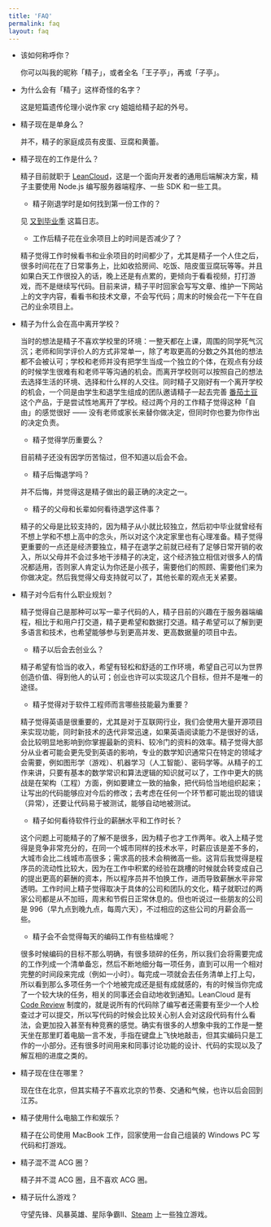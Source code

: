 ```yaml
---
title: 'FAQ'
permalink: faq
layout: faq
---
```


* 该如何称呼你？

    你可以叫我的昵称「精子」，或者全名「王子亭」，再或「子亭」。

* 为什么会有「精子」这样奇怪的名字？

    这是短篇遗传伦理小说作家 cry 姐姐给精子起的外号。

* 精子现在是单身么？

    并不，精子的家庭成员有皮蛋、豆腐和黄蕾。

* 精子现在的工作是什么？

    精子目前就职于 [LeanCloud](https://leancloud.cn)，这是一个面向开发者的通用后端解决方案，精子主要使用 Node.js 编写服务器端程序、一些 SDK 和一些工具。

    * 精子刚退学时是如何找到第一份工作的？

    见 [又到毕业季](https://jysperm.me/2013/08/1204) 这篇日志。

    * 工作后精子花在业余项目上的时间是否减少了？

    精子觉得工作时候看书和业余项目的时间都少了，尤其是精子一个人住之后，很多时间花在了日常事务上，比如收拾房间、吃饭、陪皮蛋豆腐玩等等。并且如果白天工作很投入的话，晚上还是有点累的，更倾向于看看视频，打打游戏，而不是继续写代码。目前来讲，精子平时回家会写写文章、维护一下网站上的文字内容，看看书和技术文章，不会写代码；周末的时候会花一下午在自己的业余项目上。

* 精子为什么会在高中离开学校？

    当时的想法是精子不喜欢学校里的环境：一整天都在上课，周围的同学死气沉沉；老师和同学评价人的方式非常单一，除了考取更高的分数之外其他的想法都不会被认可；学校和老师并没有把学生当成一个独立的个体，在观点有分歧的时候学生很难有和老师平等沟通的机会。而离开学校则可以按照自己的想法去选择生活的环境、选择和什么样的人交往。同时精子又刚好有一个离开学校的机会，一个同是由学生和退学生组成的团队邀请精子一起去完善 [番茄土豆](https://pomotodo.com) 这个产品，于是尝试性地离开了学校。经过两个月的工作精子觉得这种「自由」的感觉很好 —— 没有老师或家长来替你做决定，但同时你也要为你作出的决定负责。

    * 精子觉得学历重要么？

    目前精子还没有因学历苦恼过，但不知道以后会不会。

    * 精子后悔退学吗？

    并不后悔，并觉得这是精子做出的最正确的决定之一。

    * 精子的父母和长辈如何看待退学这件事？

    精子的父母是比较支持的，因为精子从小就比较独立，然后初中毕业就曾经有不想上学和不想上高中的念头，所以对这个决定家里也有心理准备。精子觉得更重要的一点还是经济要独立，精子在退学之前就已经有了足够日常开销的收入，所以父母并不会过多地干涉精子的决定，这个经济独立相信对很多人的情况都适用，否则家人肯定认为你还是小孩子，需要他们的照顾、需要他们来为你做决定。然后我觉得父母支持就可以了，其他长辈的观点无关紧要。    

* 精子对今后有什么职业规划？

    精子觉得自己是那种可以写一辈子代码的人，精子目前的兴趣在于服务器端编程，相比于和用户打交道，精子更希望和数据打交道。精子希望可以了解到更多语言和技术，也希望能够参与到更高并发、更高数据量的项目中去。

    * 精子以后会去创业么？

    精子希望有恰当的收入，希望有轻松和舒适的工作环境，希望自己可以为世界创造价值、得到他人的认可；创业也许可以实现这几个目标，但并不是唯一的途径。

    * 精子觉得对于软件工程师而言哪些技能最为重要？

    精子觉得英语是很重要的，尤其是对于互联网行业，我们会使用大量开源项目来实现功能，同时新技术的迭代非常迅速，如果英语阅读能力不是很好的话，会比较明显地影响到你掌握最新的资料、较冷门的资料的效率。精子觉得大部分从业者可能会更先受到英语的影响，专业的数学知识通常只在特定的领域才会需要，例如图形学（游戏）、机器学习（人工智能）、密码学等。从精子的工作来讲，只要有基本的数学常识和算法逻辑的知识就可以了，工作中更大的挑战是在架构（工程）方面，例如要建立一致的抽象，把代码恰当地组织起来；让写出的代码能够应对今后的修改；去考虑在任何一个环节都可能出现的错误（异常），还要让代码易于被测试，能够自动地被测试。

    * 精子如何看待软件行业的薪酬水平和工作时长？

    这个问题上可能精子的了解不是很多，因为精子也才工作两年。收入上精子觉得是竞争非常充分的，在同一个城市同样的技术水平，时薪应该是差不多的，大城市会比二线城市高很多；需求高的技术会稍微高一些。这背后我觉得是程序员的流动性比较大，因为在工作中积累的经验在跳槽的时候就会转变成自己的提出更高的薪酬的资本，所以程序员并不怕换工作，进而导致薪酬水平非常透明。工作时间上精子觉得取决于具体的公司和团队的文化，精子就职过的两家公司都是从不加班，周末和节假日正常休息的。但也听说过一些朋友的公司是 996（早九点到晚九点，每周六天），不过相应的这些公司的月薪会高一些。

    * 精子会不会觉得每天的编码工作有些枯燥呢？

    很多时候编码的目标不那么明确，有很多琐碎的任务，所以我们会将需要完成的工作列成一个清单备忘，然后不断地细分每一项任务，直到可以用一个相对完整的时间段来完成（例如一小时）。每完成一项就会去任务清单上打上勾，所以看到那么多项任务一个个地被完成还是挺有成就感的，有的时候当你完成了一个较大块的任务，相关的同事还会自动地收到通知。LeanCloud 是有 [Code Review](https://zhuanlan.zhihu.com/p/19967954) 制度的，就是说所有的代码除了编写者还需要有至少一个人检查过才可以提交，所以写代码的时候会比较关心别人会对这段代码有什么看法，会更加投入甚至有种竞赛的感觉。确实有很多的人想象中我的工作是一整天坐在那里盯着电脑一言不发，手指在键盘上飞快地敲击，但其实编码只是工作的一小部分。还有很多时间用来和同事讨论功能的设计、代码的实现以及了解互相的进度之类的。

* 精子现在住在哪里？

    现在住在北京，但其实精子不喜欢北京的节奏、交通和气候，也许以后会回到江苏。

* 精子使用什么电脑工作和娱乐？

    精子在公司使用 MacBook 工作，回家使用一台自己组装的 Windows PC 写代码和打游戏。

* 精子混不混 ACG 圈？

    精子并不混 ACG 圈，且不喜欢 ACG 圈。

* 精子玩什么游戏？

    守望先锋、风暴英雄、星际争霸II、[Steam](https://steamcommunity.com/id/jysperm) 上一些独立游戏。
